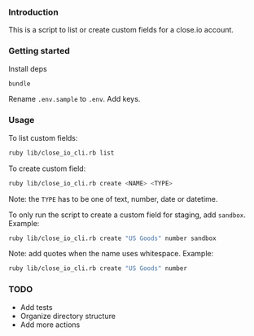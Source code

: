 ### Introduction

This is a script to list or create custom fields for a close.io account.

### Getting started

Install deps
```bash
bundle
```

Rename `.env.sample` to `.env`. Add keys.

### Usage

To list custom fields:
```bash
ruby lib/close_io_cli.rb list
```

To create custom field:
```bash
ruby lib/close_io_cli.rb create <NAME> <TYPE>
```
Note: the `TYPE` has to be one of text, number, date or datetime.

To only run the script to create a custom field for staging, add `sandbox`. Example:
```bash
ruby lib/close_io_cli.rb create "US Goods" number sandbox
```

Note: add quotes when the name uses whitespace. Example:
```bash
ruby lib/close_io_cli.rb create "US Goods" number
```

### TODO

- Add tests
- Organize directory structure
- Add more actions
